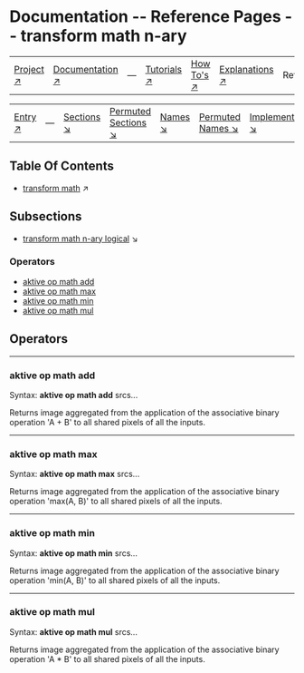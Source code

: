 # Documentation -- Reference Pages -- transform math n-ary

||||||||
|---|---|---|---|---|---|---|
|[Project ↗](../../README.md)|[Documentation ↗](../index.md)|&mdash;|[Tutorials ↗](../tutorials.md)|[How To's ↗](../howtos.md)|[Explanations ↗](../explanations.md)|References|

||||||||
|---|---|---|---|---|---|---|
|[Entry ↗](index.md)|&mdash;|[Sections ↘](index.md#sectree)|[Permuted Sections ↘](bypsections.md)|[Names ↘](byname.md)|[Permuted Names ↘](bypnames.md)|[Implementations ↘](bylang.md)|

## Table Of Contents

  - [transform math](transform_math.md) ↗


## Subsections


 - [transform math n-ary logical](transform_math_nary_logical.md) ↘

### Operators

 - [aktive op math add](#op_math_add)
 - [aktive op math max](#op_math_max)
 - [aktive op math min](#op_math_min)
 - [aktive op math mul](#op_math_mul)

## Operators

---
### <a name='op_math_add'></a> aktive op math add

Syntax: __aktive op math add__ srcs...

Returns image aggregated from the application of the associative binary operation 'A + B' to all shared pixels of all the inputs.


---
### <a name='op_math_max'></a> aktive op math max

Syntax: __aktive op math max__ srcs...

Returns image aggregated from the application of the associative binary operation 'max(A, B)' to all shared pixels of all the inputs.


---
### <a name='op_math_min'></a> aktive op math min

Syntax: __aktive op math min__ srcs...

Returns image aggregated from the application of the associative binary operation 'min(A, B)' to all shared pixels of all the inputs.


---
### <a name='op_math_mul'></a> aktive op math mul

Syntax: __aktive op math mul__ srcs...

Returns image aggregated from the application of the associative binary operation 'A * B' to all shared pixels of all the inputs.


